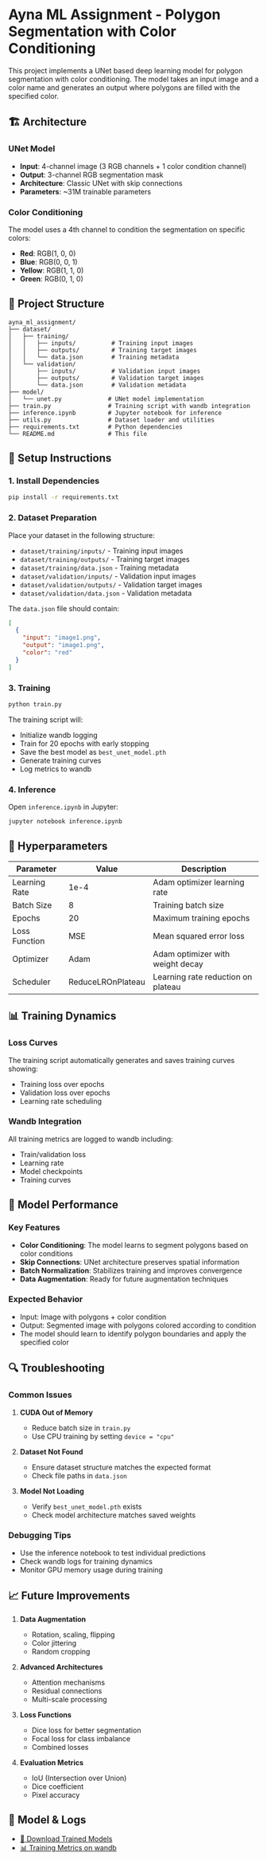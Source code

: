 # Ayna ML Assignment - Polygon Segmentation with Color Conditioning

This project implements a UNet based deep learning model for polygon segmentation with color conditioning. The model takes an input image and a color name and generates an output where polygons are filled with the specified color.

## 🏗️ Architecture

### UNet Model
- **Input**: 4-channel image (3 RGB channels + 1 color condition channel)
- **Output**: 3-channel RGB segmentation mask
- **Architecture**: Classic UNet with skip connections
- **Parameters**: ~31M trainable parameters

### Color Conditioning
The model uses a 4th channel to condition the segmentation on specific colors:
- **Red**: RGB(1, 0, 0)
- **Blue**: RGB(0, 0, 1) 
- **Yellow**: RGB(1, 1, 0)
- **Green**: RGB(0, 1, 0)

## 📁 Project Structure

```
ayna_ml_assignment/
├── dataset/
│   ├── training/
│   │   ├── inputs/          # Training input images
│   │   ├── outputs/         # Training target images
│   │   └── data.json        # Training metadata
│   └── validation/
│       ├── inputs/          # Validation input images
│       ├── outputs/         # Validation target images
│       └── data.json        # Validation metadata
├── model/
│   └── unet.py             # UNet model implementation
├── train.py                # Training script with wandb integration
├── inference.ipynb         # Jupyter notebook for inference
├── utils.py                # Dataset loader and utilities
├── requirements.txt        # Python dependencies
└── README.md               # This file
```

## 🚀 Setup Instructions

### 1. Install Dependencies

```bash
pip install -r requirements.txt
```

### 2. Dataset Preparation

Place your dataset in the following structure:
- `dataset/training/inputs/` - Training input images
- `dataset/training/outputs/` - Training target images  
- `dataset/training/data.json` - Training metadata
- `dataset/validation/inputs/` - Validation input images
- `dataset/validation/outputs/` - Validation target images
- `dataset/validation/data.json` - Validation metadata

The `data.json` file should contain:
```json
[
  {
    "input": "image1.png",
    "output": "image1.png", 
    "color": "red"
  }
]
```

### 3. Training

```bash
python train.py
```

The training script will:
- Initialize wandb logging
- Train for 20 epochs with early stopping
- Save the best model as `best_unet_model.pth`
- Generate training curves
- Log metrics to wandb

### 4. Inference

Open `inference.ipynb` in Jupyter:
```bash
jupyter notebook inference.ipynb
```

## 🔧 Hyperparameters

| Parameter | Value | Description |
|-----------|-------|-------------|
| Learning Rate | 1e-4 | Adam optimizer learning rate |
| Batch Size | 8 | Training batch size |
| Epochs | 20 | Maximum training epochs |
| Loss Function | MSE | Mean squared error loss |
| Optimizer | Adam | Adam optimizer with weight decay |
| Scheduler | ReduceLROnPlateau | Learning rate reduction on plateau |

## 📊 Training Dynamics

### Loss Curves
The training script automatically generates and saves training curves showing:
- Training loss over epochs
- Validation loss over epochs
- Learning rate scheduling

### Wandb Integration
All training metrics are logged to wandb including:
- Train/validation loss
- Learning rate
- Model checkpoints
- Training curves

## 🎯 Model Performance

### Key Features
- **Color Conditioning**: The model learns to segment polygons based on color conditions
- **Skip Connections**: UNet architecture preserves spatial information
- **Batch Normalization**: Stabilizes training and improves convergence
- **Data Augmentation**: Ready for future augmentation techniques

### Expected Behavior
- Input: Image with polygons + color condition
- Output: Segmented image with polygons colored according to condition
- The model should learn to identify polygon boundaries and apply the specified color

## 🔍 Troubleshooting

### Common Issues

1. **CUDA Out of Memory**
   - Reduce batch size in `train.py`
   - Use CPU training by setting `device = "cpu"`

2. **Dataset Not Found**
   - Ensure dataset structure matches the expected format
   - Check file paths in `data.json`

3. **Model Not Loading**
   - Verify `best_unet_model.pth` exists
   - Check model architecture matches saved weights

### Debugging Tips
- Use the inference notebook to test individual predictions
- Check wandb logs for training dynamics
- Monitor GPU memory usage during training

## 📈 Future Improvements

1. **Data Augmentation**
   - Rotation, scaling, flipping
   - Color jittering
   - Random cropping

2. **Advanced Architectures**
   - Attention mechanisms
   - Residual connections
   - Multi-scale processing

3. **Loss Functions**
   - Dice loss for better segmentation
   - Focal loss for class imbalance
   - Combined losses

4. **Evaluation Metrics**
   - IoU (Intersection over Union)
   - Dice coefficient
   - Pixel accuracy

## 🔗 Model & Logs

- [📂 Download Trained Models](https://drive.google.com/drive/folders/1l7JGHDUbOGKg-59sKNpKlNTePIZIV19z)
- [📊 Training Metrics on wandb](https://wandb.ai/peekaaileen-vellore-institute-of-technology/ayna-ml-assignment)

